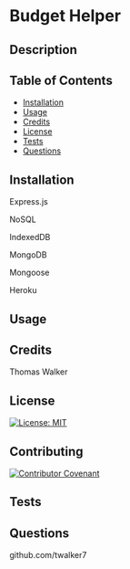 # Budget Helper


## Description 


## Table of Contents

* [Installation](#installation)
* [Usage](#usage)
* [Credits](#credits)
* [License](#license)
* [Tests](#tests)
* [Questions](#questions)


## Installation
Express.js

NoSQL

IndexedDB

MongoDB

Mongoose

Heroku

## Usage 



        


## Credits

Thomas Walker 

## License

[![License: MIT](https://img.shields.io/badge/License-MIT-yellow.svg)](https://opensource.org/licenses/MIT)


## Contributing

[![Contributor Covenant](https://img.shields.io/badge/Contributor%20Covenant-2.0-4baaaa.svg)](code_of_conduct.md)
    


## Tests

 

## Questions 
 github.com/twalker7


